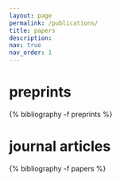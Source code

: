 ```yaml
---
layout: page
permalink: /publications/
title: papers
description:
nav: true
nav_order: 1
---
```

<!-- _pages/publications.md -->

<div class="publications">

<h1>preprints</h1>

{% bibliography -f preprints %}

<h1>journal articles</h1>

{% bibliography -f papers %}

</div>

